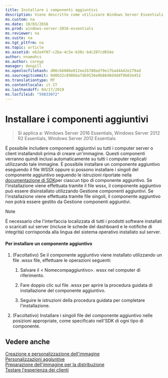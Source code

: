 ```yaml
---
title: Installare i componenti aggiuntivi
description: Viene descritto come utilizzare Windows Server Essentials
ms.custom: na
ms.date: 10/03/2016
ms.prod: windows-server-2016-essentials
ms.reviewer: na
ms.suite: na
ms.tgt_pltfrm: na
ms.topic: article
ms.assetid: e62e4f07-c2ba-4c5e-b30c-bdc287cd654e
author: nnamuhcs
ms.author: coreyp
manager: dongill
ms.openlocfilehash: d00cb6886e812ee2b780ad79e1fba44442e279ad
ms.sourcegitcommit: 0d0b32c8986ba7db9536e0b8648d4ddf9b03e452
ms.translationtype: MT
ms.contentlocale: it-IT
ms.lasthandoff: 04/17/2019
ms.locfileid: "59833072"
---
```

# <a name="install-add-ins"></a>Installare i componenti aggiuntivi

>Si applica a: Windows Server 2016 Essentials, Windows Server 2012 R2 Essentials, Windows Server 2012 Essentials

È possibile includere componenti aggiuntivi su tutti i computer server o client installandoli prima di creare un'immagine. Questi componenti verranno quindi inclusi automaticamente su tutti i computer replicati utilizzando tale immagine. È possibile installare un componente aggiuntivo eseguendo il file WSSX oppure si possono installare i singoli del componente aggiuntivo seguendo le istruzioni riportate nella [documentazione di SDK](https://go.microsoft.com/fwlink/?LinkID=248648)per ciascun tipo di componente aggiuntivo. Se l'installazione viene effettuata tramite il file wssx, il componente aggiuntivo può essere disinstallato utilizzando Gestione componenti aggiuntivi. Se l'installazione viene effettuata tramite file singoli, il componente aggiuntivo non potrà essere gestito da Gestione componenti aggiuntivi.  
  
> [!NOTE]
>  È necessario che l'interfaccia localizzata di tutti i prodotti software installati o scaricati sul server (incluse le schede del dashboard e le notifiche di integrità) corrisponda alla lingua del sistema operativo installato sul server.  
  
#### <a name="to-install-an-add-in"></a>Per installare un componente aggiuntivo  
  
1.  (Facoltativo) Se il componente aggiuntivo viene installato utilizzando un file .wssx file, effettuare le operazioni seguenti:  
  
    1.  Salvare il < Nomecompaggiuntivo\>. wssx nel computer di riferimento.  
  
    2.  Fare doppio clic sul file .wssx per aprire la procedura guidata di installazione del componente aggiuntivo.  
  
    3.  Seguire le istruzioni della procedura guidata per completare l'installazione.  
  
2.  (Facoltativo) Installare i singoli file del componente aggiuntivo nelle posizioni appropriate, come specificato nell'SDK di ogni tipo di componente.  
  
## <a name="see-also"></a>Vedere anche  
 [Creazione e personalizzazione dell'immagine](Creating-and-Customizing-the-Image.md)   
 [Personalizzazioni aggiuntive](Additional-Customizations.md)   
 [Preparazione dell'immagine per la distribuzione](Preparing-the-Image-for-Deployment.md)   
 [Testare l'esperienza dei clienti](Testing-the-Customer-Experience.md)